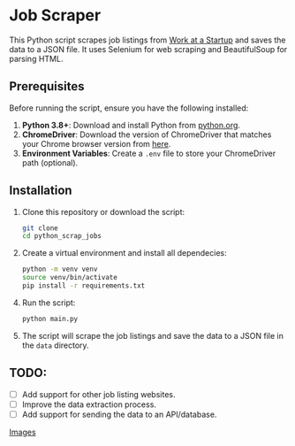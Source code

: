 # Job Scraper

This Python script scrapes job listings from [Work at a Startup](https://www.workatastartup.com/jobs) and saves the data to a JSON file. It uses Selenium for web scraping and BeautifulSoup for parsing HTML.

## Prerequisites

Before running the script, ensure you have the following installed:

1. **Python 3.8+**: Download and install Python from [python.org](https://www.python.org/).
2. **ChromeDriver**: Download the version of ChromeDriver that matches your Chrome browser version from [here](https://sites.google.com/chromium.org/driver/).
3. **Environment Variables**: Create a `.env` file to store your ChromeDriver path (optional).

## Installation

1. Clone this repository or download the script:
   ```bash
   git clone 
   cd python_scrap_jobs
   ```
2. Create a virtual environment and install all dependecies:
    ```bash
    python -m venv venv
    source venv/bin/activate
    pip install -r requirements.txt
    ```
<!-- 3. Create a `.env` file in the root directory and add the following:
    ```env
    CHROMEDRIVER_PATH=/path/to/chromedriver
    ``` -->
4. Run the script:
    ```bash
    python main.py
    ```
5. The script will scrape the job listings and save the data to a JSON file in the `data` directory.

## TODO:
- [ ] Add support for other job listing websites.
- [ ] Improve the data extraction process.
- [ ] Add support for sending the data to an API/database.

[Images](./images/Screenshot%20From%202025-02-14%2018-16-42.png)
